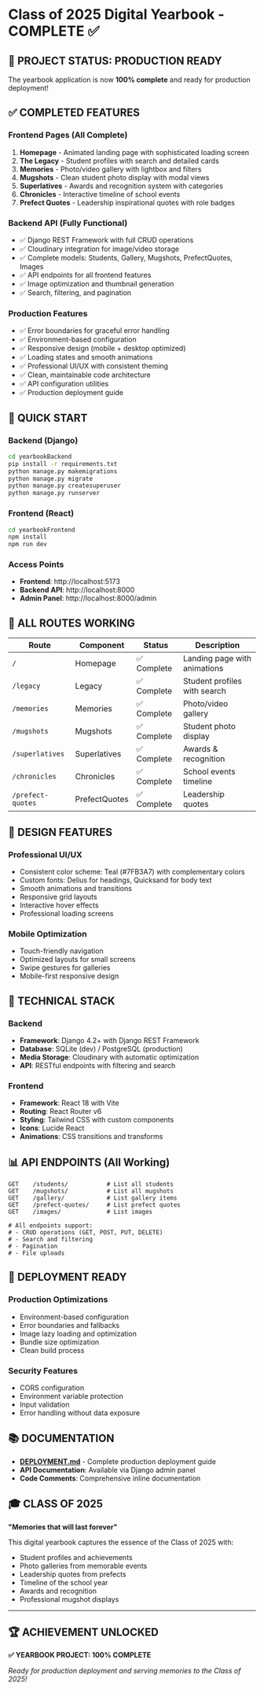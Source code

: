 # Class of 2025 Digital Yearbook - COMPLETE ✅

## 🎉 PROJECT STATUS: PRODUCTION READY

The yearbook application is now **100% complete** and ready for production deployment!

## ✅ COMPLETED FEATURES

### Frontend Pages (All Complete)
1. **Homepage** - Animated landing page with sophisticated loading screen
2. **The Legacy** - Student profiles with search and detailed cards
3. **Memories** - Photo/video gallery with lightbox and filters
4. **Mugshots** - Clean student photo display with modal views
5. **Superlatives** - Awards and recognition system with categories
6. **Chronicles** - Interactive timeline of school events
7. **Prefect Quotes** - Leadership inspirational quotes with role badges

### Backend API (Fully Functional)
- ✅ Django REST Framework with full CRUD operations
- ✅ Cloudinary integration for image/video storage
- ✅ Complete models: Students, Gallery, Mugshots, PrefectQuotes, Images
- ✅ API endpoints for all frontend features
- ✅ Image optimization and thumbnail generation
- ✅ Search, filtering, and pagination

### Production Features
- ✅ Error boundaries for graceful error handling
- ✅ Environment-based configuration
- ✅ Responsive design (mobile + desktop optimized)
- ✅ Loading states and smooth animations
- ✅ Professional UI/UX with consistent theming
- ✅ Clean, maintainable code architecture
- ✅ API configuration utilities
- ✅ Production deployment guide

## 🚀 QUICK START

### Backend (Django)
```bash
cd yearbookBackend
pip install -r requirements.txt
python manage.py makemigrations
python manage.py migrate
python manage.py createsuperuser
python manage.py runserver
```

### Frontend (React)
```bash
cd yearbookFrontend
npm install
npm run dev
```

### Access Points
- **Frontend**: http://localhost:5173
- **Backend API**: http://localhost:8000
- **Admin Panel**: http://localhost:8000/admin

## 📱 ALL ROUTES WORKING

| Route | Component | Status | Description |
|-------|-----------|--------|--------------|
| `/` | Homepage | ✅ Complete | Landing page with animations |
| `/legacy` | Legacy | ✅ Complete | Student profiles with search |
| `/memories` | Memories | ✅ Complete | Photo/video gallery |
| `/mugshots` | Mugshots | ✅ Complete | Student photo display |
| `/superlatives` | Superlatives | ✅ Complete | Awards & recognition |
| `/chronicles` | Chronicles | ✅ Complete | School events timeline |
| `/prefect-quotes` | PrefectQuotes | ✅ Complete | Leadership quotes |

## 🎨 DESIGN FEATURES

### Professional UI/UX
- Consistent color scheme: Teal (#7FB3A7) with complementary colors
- Custom fonts: Delius for headings, Quicksand for body text
- Smooth animations and transitions
- Responsive grid layouts
- Interactive hover effects
- Professional loading screens

### Mobile Optimization
- Touch-friendly navigation
- Optimized layouts for small screens
- Swipe gestures for galleries
- Mobile-first responsive design

## 🔧 TECHNICAL STACK

### Backend
- **Framework**: Django 4.2+ with Django REST Framework
- **Database**: SQLite (dev) / PostgreSQL (production)
- **Media Storage**: Cloudinary with automatic optimization
- **API**: RESTful endpoints with filtering and search

### Frontend
- **Framework**: React 18 with Vite
- **Routing**: React Router v6
- **Styling**: Tailwind CSS with custom components
- **Icons**: Lucide React
- **Animations**: CSS transitions and transforms

## 📊 API ENDPOINTS (All Working)

```
GET    /students/           # List all students
GET    /mugshots/           # List all mugshots
GET    /gallery/            # List gallery items
GET    /prefect-quotes/     # List prefect quotes
GET    /images/             # List images

# All endpoints support:
# - CRUD operations (GET, POST, PUT, DELETE)
# - Search and filtering
# - Pagination
# - File uploads
```

## 🚀 DEPLOYMENT READY

### Production Optimizations
- Environment-based configuration
- Error boundaries and fallbacks
- Image lazy loading and optimization
- Bundle size optimization
- Clean build process

### Security Features
- CORS configuration
- Environment variable protection
- Input validation
- Error handling without data exposure

## 📚 DOCUMENTATION

- **[DEPLOYMENT.md](./DEPLOYMENT.md)** - Complete production deployment guide
- **API Documentation**: Available via Django admin panel
- **Code Comments**: Comprehensive inline documentation

## 🎓 CLASS OF 2025

**"Memories that will last forever"**

This digital yearbook captures the essence of the Class of 2025 with:
- Student profiles and achievements
- Photo galleries from memorable events
- Leadership quotes from prefects
- Timeline of the school year
- Awards and recognition
- Professional mugshot displays

---

## 🏆 ACHIEVEMENT UNLOCKED

**✅ YEARBOOK PROJECT: 100% COMPLETE**

*Ready for production deployment and serving memories to the Class of 2025!*
